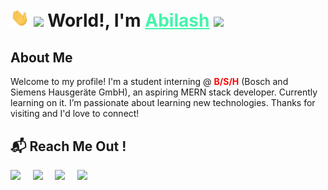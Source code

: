 <!---HEADER--->
<h1> <img src="https://raw.githubusercontent.com/ABSphreak/ABSphreak/master/gifs/Hi.gif" width="30px"> <img src="https://media.giphy.com/media/Lpnun3kJinrVRGmi8a/giphy.gif" width=100>  World!, I'm <a href="https://github.com/Abilashjoel" style="color:#42f5aa">Abilash</a> <img src="https://learncodeonline.in/mascot.png" width="45px"></h1>
<!---HEADER--->

<!--About me--->

<H2>About Me </H2>
<p>Welcome to my profile! I'm a student interning @ <B STYLE="COLOR:RED">B/S/H</B> (Bosch and Siemens Hausgeräte GmbH), an aspiring MERN stack developer. Currently learning on it. I’m passionate about learning new technologies. Thanks for visiting and I'd  love to connect! </p>

<!--About me--->

<h2>📬 Reach Me Out !</h2>

<img src="https://img.icons8.com/color/48/000000/gmail--v2.png" width=35/>
&nbsp;
&nbsp;
<img src="https://img.icons8.com/fluent/48/000000/linkedin.png" width=35/>
&nbsp;
&nbsp;
<img src="https://img.icons8.com/fluent/48/000000/instagram-new.png" width=35/>
&nbsp;
&nbsp;
<img src="https://img.icons8.com/nolan/64/github.png" width=35/>
